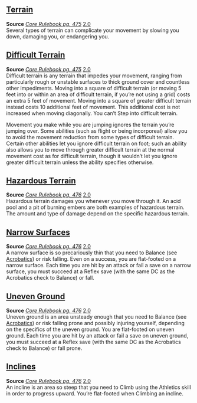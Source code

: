 ## [Terrain](https://2e.aonprd.com/Rules.aspx?ID=452)

**Source** [_Core Rulebook pg. 475_](https://paizo.com/products/btq01y0k?Pathfinder-Core-Rulebook) [2.0](https://2e.aonprd.com/Sources.aspx?ID=1)  
Several types of terrain can complicate your movement by slowing you down, damaging you, or endangering you.  

## [Difficult Terrain](https://2e.aonprd.com/Rules.aspx?ID=453)

**Source** [_Core Rulebook pg. 475_](https://paizo.com/products/btq01y0k?Pathfinder-Core-Rulebook) [2.0](https://2e.aonprd.com/Sources.aspx?ID=1)  
Difficult terrain is any terrain that impedes your movement, ranging from particularly rough or unstable surfaces to thick ground cover and countless other impediments. Moving into a square of difficult terrain (or moving 5 feet into or within an area of difficult terrain, if you’re not using a grid) costs an extra 5 feet of movement. Moving into a square of greater difficult terrain instead costs 10 additional feet of movement. This additional cost is not increased when moving diagonally. You can’t Step into difficult terrain.

Movement you make while you are jumping ignores the terrain you’re jumping over. Some abilities (such as flight or being incorporeal) allow you to avoid the movement reduction from some types of difficult terrain. Certain other abilities let you ignore difficult terrain on foot; such an ability also allows you to move through greater difficult terrain at the normal movement cost as for difficult terrain, though it wouldn’t let you ignore greater difficult terrain unless the ability specifies otherwise.

## [Hazardous Terrain](https://2e.aonprd.com/Rules.aspx?ID=454)

**Source** [_Core Rulebook pg. 476_](https://paizo.com/products/btq01y0k?Pathfinder-Core-Rulebook) [2.0](https://2e.aonprd.com/Sources.aspx?ID=1)  
Hazardous terrain damages you whenever you move through it. An acid pool and a pit of burning embers are both examples of hazardous terrain. The amount and type of damage depend on the specific hazardous terrain.  

## [Narrow Surfaces](https://2e.aonprd.com/Rules.aspx?ID=455)

**Source** [_Core Rulebook pg. 476_](https://paizo.com/products/btq01y0k?Pathfinder-Core-Rulebook) [2.0](https://2e.aonprd.com/Sources.aspx?ID=1)  
A narrow surface is so precariously thin that you need to Balance (see [Acrobatics](https://2e.aonprd.com/Skills.aspx?ID=1)) or risk falling. Even on a success, you are flat-footed on a narrow surface. Each time you are hit by an attack or fail a save on a narrow surface, you must succeed at a Reflex save (with the same DC as the Acrobatics check to Balance) or fall.  

## [Uneven Ground](https://2e.aonprd.com/Rules.aspx?ID=456)

**Source** [_Core Rulebook pg. 476_](https://paizo.com/products/btq01y0k?Pathfinder-Core-Rulebook) [2.0](https://2e.aonprd.com/Sources.aspx?ID=1)  
Uneven ground is an area unsteady enough that you need to Balance (see [Acrobatics](https://2e.aonprd.com/Skills.aspx?ID=1)) or risk falling prone and possibly injuring yourself, depending on the specifics of the uneven ground. You are flat-footed on uneven ground. Each time you are hit by an attack or fail a save on uneven ground, you must succeed at a Reflex save (with the same DC as the Acrobatics check to Balance) or fall prone.  

## [Inclines](https://2e.aonprd.com/Rules.aspx?ID=457)

**Source** [_Core Rulebook pg. 476_](https://paizo.com/products/btq01y0k?Pathfinder-Core-Rulebook) [2.0](https://2e.aonprd.com/Sources.aspx?ID=1)  
An incline is an area so steep that you need to Climb using the Athletics skill in order to progress upward. You’re flat-footed when Climbing an incline.